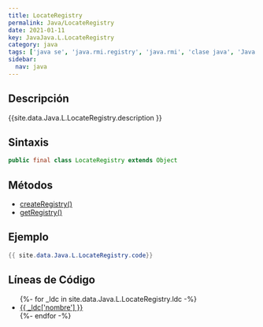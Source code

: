```yaml
---
title: LocateRegistry
permalink: Java/LocateRegistry
date: 2021-01-11
key: JavaJava.L.LocateRegistry
category: java
tags: ['java se', 'java.rmi.registry', 'java.rmi', 'clase java', 'Java 1.1']
sidebar: 
  nav: java
---
```


## Descripción
{{site.data.Java.L.LocateRegistry.description }}

## Sintaxis
~~~java
public final class LocateRegistry extends Object
~~~

## Métodos
* [createRegistry()](/Java/LocateRegistry/createRegistry)
* [getRegistry()](/Java/LocateRegistry/getRegistry)

## Ejemplo
~~~java
{{ site.data.Java.L.LocateRegistry.code}}
~~~

## Líneas de Código
<ul>
{%- for _ldc in site.data.Java.L.LocateRegistry.ldc -%}
   <li>
       <a href="{{_ldc['url'] }}">{{ _ldc['nombre'] }}</a>
   </li>
{%- endfor -%}
</ul>
